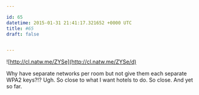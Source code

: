 ```yaml
---

id: 65
datetime: 2015-01-31 21:41:17.321652 +0000 UTC
title: #65
draft: false


---
```


![http://cl.natw.me/ZYSe](http://cl.natw.me/ZYSe/d)

Why have separate networks per room but not give them each separate WPA2 keys?!? Ugh. So close to what I want hotels to do. So close. And yet so far.
